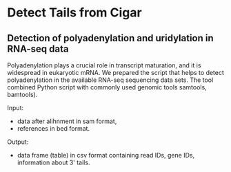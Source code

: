 # Detect Tails from Cigar


## Detection of polyadenylation and uridylation in RNA-seq data

Polyadenylation plays a crucial role in transcript maturation, and it is widespread in eukaryotic mRNA. We prepared the script that helps to detect polyadenylation in the available RNA-seq sequencing data sets. The tool combined Python script with commonly used genomic tools samtools, bamtools). 

Input:
   * data after alihnment in sam format,
   * references in bed format.
 
Output:
   * data frame (table) in csv format containing read IDs, gene IDs, information about 3' tails. 
